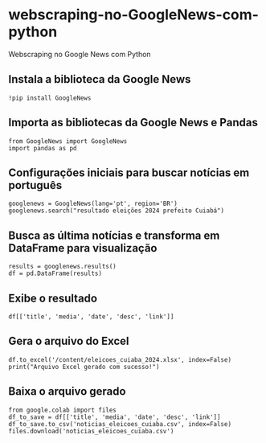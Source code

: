 # webscraping-no-GoogleNews-com-python
Webscraping no Google News com  Python

  ## Instala a biblioteca da Google News
    !pip install GoogleNews

  ## Importa as bibliotecas da Google News e Pandas
    from GoogleNews import GoogleNews
    import pandas as pd

  ## Configurações iniciais para buscar notícias em português
    googlenews = GoogleNews(lang='pt', region='BR')
    googlenews.search("resultado eleições 2024 prefeito Cuiabá")

  ## Busca as última notícias e transforma em DataFrame para visualização
    results = googlenews.results()
    df = pd.DataFrame(results)

  ## Exibe o resultado
    df[['title', 'media', 'date', 'desc', 'link']]

  ## Gera o arquivo do Excel
    df.to_excel('/content/eleicoes_cuiaba_2024.xlsx', index=False)
    print("Arquivo Excel gerado com sucesso!")

  ## Baixa o arquivo gerado
    from google.colab import files
    df_to_save = df[['title', 'media', 'date', 'desc', 'link']]
    df_to_save.to_csv('noticias_eleicoes_cuiaba.csv', index=False) 
    files.download('noticias_eleicoes_cuiaba.csv')
